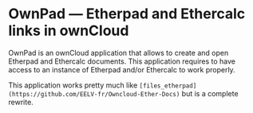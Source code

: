 # OwnPad — Etherpad and Ethercalc links in ownCloud

OwnPad is an ownCloud application that allows to create and open
Etherpad and Ethercalc documents. This application requires to have
access to an instance of Etherpad and/or Ethercalc to work properly.

This application works pretty much like
`[files_etherpad](https://github.com/EELV-fr/Owncloud-Ether-Docs)` but
is a complete rewrite.
